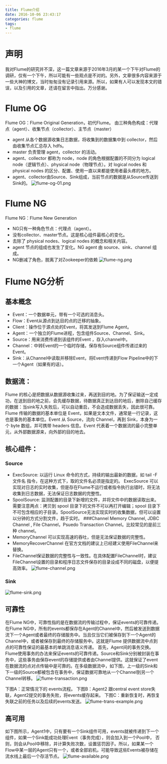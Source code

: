 ```yaml
---
title: Flume介绍
date: 2016-10-06 23:43:17
categories: flume
tags: 
- flume
---
```

# 声明
我对Flume的研究并不深，这一篇文章来源于2016年3月的某一个下午对Flume的调研，仅有一个下午，所以可能有一些观点是不对的。另外，文章很多内容来源于一些大神的博文，当时匆匆没有记录引用来源。所以，如果有人可以发现本文的错误，以及引用的文章，还请在留言中指出。万分感谢。
<!--more-->
# Flume OG
Flume OG：Flume Original Generation，初代Flume。
由三种角色构成：代理点（agent）、收集节点（collector）、主节点（master）
* agent 从各个数据源收集日志数据，将收集到的数据集中到 collector，然后由收集节点汇总存入 hdfs。
* master 负责管理 agent，collector 的活动。
* agent、collector 都称为 node，node 的角色根据配置的不同分为 logical node（逻辑节点）、physical node（物理节点）。对 logical nodes 和 physical nodes 的区分、配置、使用一直以来都是使用者最头疼的地方。
* agent、collector由Source、Sink组成，当前节点的数据是从Source传送到Sink的。
![flume-og-01.png](/images/flume-og-01.png)

# Flume NG
Flume NG：Flume New Generation
* NG只有一种角色节点：代理点（agent）。
* 没有collector、master节点。这是核心组件最核心的变化。
* 去除了 physical nodes、logical nodes 的概念和相关内容。
* agent 节点的组成也发生了变化。NG agent 由 source、sink、channel 组成。
* NG删减了角色，脱离了对Zookeeper的依赖
![flume-ng.png](/images/flume-ng.png)

# Flume NG分析
## 基本概念
* Event：一个数据单元，带有一个可选的消息头。
* Flow：Event从源点到达目的点的迁移的抽象。
* Client：操作位于源点处的Event，将其发送到Flume Agent。
* Agent：一个独立的Flume进程，包含组件Source、Channel、Sink。
* Source：用来消费传递到该组件的Event ，存入channel中。
* Channel：中转Event的一个临时存储，保存有Source组件传递过来的Event。
* Sink：从Channel中读取并移除Event，将Event传递到Flow Pipeline中的下一个Agent（如果有的话）。
## 数据流：
Flume 的核心是把数据从数据源收集过来，再送到目的地。为了保证输送一定成功，在送到目的地之前，会先缓存数据，待数据真正到达目的地后，删除自己缓存的数据：当sink写入失败后，可以自动重启，不会造成数据丢失，因此很可靠。
Flume 传输的数据的基本单位是 Event，如果是文本文件，通常是一行记录，这也是事务的基本单位。Event 从 Source，流向 Channel，再到 Sink，本身为一个 byte 数组，并可携带 headers 信息。Event 代表着一个数据流的最小完整单元，从外部数据源来，向外部的目的地去。
## 核心组件：
### Source
* ExecSource: 以运行 Linux 命令的方式，持续的输出最新的数据，如 tail -F 文件名 指令，在这种方式下，取的文件名必须是指定的。 ExecSource 可以实现对日志的实时收集，但是存在Flume不运行或者指令执行出错时，将无法收集到日志数据，无法保证日志数据的完整性。 
* SpoolSource: 监测配置的目录下新增的文件，并将文件中的数据读取出来。需要注意两点：拷贝到 spool 目录下的文件不可以再打开编辑；spool 目录下不可包含相应的子目录。SpoolSource无法实现实时的收集数据，但可以设置以分钟的方式分割文件，趋于实时。
###Channel
  Memory Channel, JDBC Channel , File Channel，Psuedo Transaction Channel。比较常见的是前三种 channel。
*  MemoryChannel 可以实现高速的吞吐，但是无法保证数据的完整性。 
*  MemoryRecoverChannel 在官方文档的建议上已经建义使用FileChannel来替换。
*  FileChannel保证数据的完整性与一致性。在具体配置FileChannel时，建议FileChannel设置的目录和程序日志文件保存的目录设成不同的磁盘，以便提高效率。
![flume-channel.png](/images/flume-channel.png)

### Sink
![flume-sink.png](/images/flume-sink.png)

## 可靠性
在Flume NG中，可靠性指的是在数据流的传输过程中，保证events的可靠传递。
在Flume NG中，所有的events都保存在Agent的Channel中，然后被发送到数据流下一个Agent或者最终的存储服务中。当且仅当它们被保存到下一个Agent的Channel中，或者被保存到最终的存储服务中。这就是Flume 提供数据流中点到点的可靠性保证的最基本的单跳消息语义传递。
首先，Agent间的事务交换。Flume使用事务的办法来保证events的可靠传递。Source和Sink分别被封装在事务中，这些事务由保存event的存储提供或者由Channel提供。这就保证了event在数据流的点对点传输中是可靠的。在多级数据流中，如下图，上一级的Sink和下一级的Source都被包含在事务中，保证数据可靠地从一个Channel到另一个Channel转移。
![flume-transaction.png](/images/flume-transaction.png)

下图A：正常情况下的 events流程。
下图B：Agent2 跟central event store失联，Agent2提交的事务失败，将events缓存起来。
下图C：重新恢复时，再恢复失联之前的任务以及后续的events发送。
![flume-trans-example.png](/images/flume-trans-example.png)

## 高可用
如下图所示，Agent1中，只有要有一个Sink组件可用，events就被传递到下一个组件，如果一个Sink能成功处理Event（事务完成），则会加入到一个Pool中， 否则，则会从Pool中移除，并计算失败次数，设置惩罚因子。所以，如果某一个Flow中某一层的Agent只有一个，或者全部宕机，可能导致这些Events被存储在流水线上最后一个存活节点。
![flume-available.png](/images/flume-available.png)
